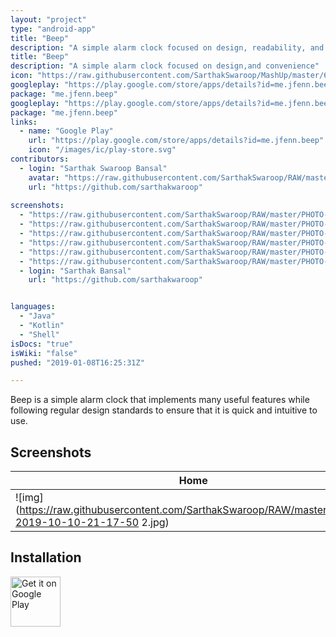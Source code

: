 ```yaml
---
layout: "project"
type: "android-app"
title: "Beep"
description: "A simple alarm clock focused on design, readability, and internet radio."
title: "Beep"
description: "A simple alarm clock focused on design,and convenience"
icon: "https://raw.githubusercontent.com/SarthakSwaroop/MashUp/master/68612.png"
googleplay: "https://play.google.com/store/apps/details?id=me.jfenn.beep"
package: "me.jfenn.beep"
googleplay: "https://play.google.com/store/apps/details?id=me.jfenn.beep"
package: "me.jfenn.beep"
links: 
  - name: "Google Play"
    url: "https://play.google.com/store/apps/details?id=me.jfenn.beep"
    icon: "/images/ic/play-store.svg"
contributors: 
  - login: "Sarthak Swaroop Bansal"
    avatar: "https://raw.githubusercontent.com/SarthakSwaroop/RAW/master/mee.jpg"
    url: "https://github.com/sarthakwaroop"
  
screenshots: 
  - "https://raw.githubusercontent.com/SarthakSwaroop/RAW/master/PHOTO-2019-10-10-21-17-50 2.jpg"
  - "https://raw.githubusercontent.com/SarthakSwaroop/RAW/master/PHOTO-2019-10-10-21-17-50.jpg"
  - "https://raw.githubusercontent.com/SarthakSwaroop/RAW/master/PHOTO-2019-10-10-21-17-51 2.jpg"
  - "https://raw.githubusercontent.com/SarthakSwaroop/RAW/master/PHOTO-2019-10-10-21-17-51.jpg"
  - "https://raw.githubusercontent.com/SarthakSwaroop/RAW/master/PHOTO-2019-10-10-21-17-52.jpg"
  - "https://raw.githubusercontent.com/SarthakSwaroop/RAW/master/PHOTO-2019-10-10-21-17-53.jpg"
  - login: "Sarthak Bansal"
    url: "https://github.com/sarthakwaroop"


languages: 
  - "Java"
  - "Kotlin"
  - "Shell"
isDocs: "true"
isWiki: "false"
pushed: "2019-01-08T16:25:31Z"

---
```




Beep is a simple alarm clock that implements many useful features while following regular design standards to ensure that it is quick and intuitive to use.

## Screenshots

| Home | Alarms | Timers | Themes | Ringing |
|------|--------|--------|--------|---------|
| ![img](https://raw.githubusercontent.com/SarthakSwaroop/RAW/master/PHOTO-2019-10-10-21-17-50 2.jpg) | ![img](https://raw.githubusercontent.com/SarthakSwaroop/RAW/master/PHOTO-2019-10-10-21-17-50.jpg) | ![img](https://raw.githubusercontent.com/SarthakSwaroop/RAW/master/PHOTO-2019-10-10-21-17-51 2.jpg) | ![img](https://raw.githubusercontent.com/SarthakSwaroop/RAW/master/PHOTO-2019-10-10-21-17-51.jpg) | ![img](https://raw.githubusercontent.com/SarthakSwaroop/RAW/master/PHOTO-2019-10-10-21-17-52.jpg) |

## Installation


[<img src="https://play.google.com/intl/en_us/badges/images/generic/en-play-badge.png"
     alt="Get it on Google Play"
     height="80">](https://play.google.com/store/apps/details?id=me.jfenn.beep)



